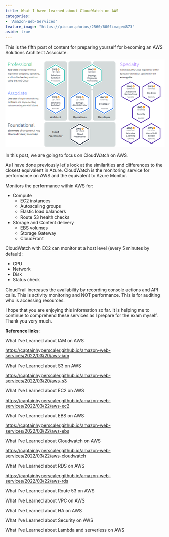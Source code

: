 ```yaml
---
title: What I have learned about CloudWatch on AWS
categories:
- 'Amazon-Web-Services'
feature_image: "https://picsum.photos/2560/600?image=873"
aside: true
---
```


This is the fifth post of content for preparing yourself for becoming an AWS Solutions Architect Associate.

![](images/../../images/Wordpress-Images/awscerts.png)

In this post, we are going to focus on CloudWatch on AWS.

As I have done previously let's look at the similarities and differences to the closest equivalent in Azure. CloudWatch is the monitoring service for performance on AWS and the equivalent to Azure Monitor.

Monitors the performance within AWS for:

- Compute
    - EC2 instances
    - Autoscaling groups
    - Elastic load balancers
    - Route 53 health checks
- Storage and Content delivery
    - EBS volumes
    - Storage Gateway
    - CloudFront

CloudWatch with EC2 can monitor at a host level (every 5 minutes by default):
- CPU
- Network
- Disk
- Status check

CloudTrail increases the availability by recording console actions and API calls.  This is activity monitoring and NOT performance. This is for auditing who is accessing resources.


I hope that you are enjoying this information so far.  It is helping me to continue to comprehend these services as I prepare for the exam myself.  Thank you very much.

**Reference links**:

What I've Learned about IAM on AWS

<https://captainhyperscaler.github.io/amazon-web-services/2022/03/20/aws-iam> 

What I've Learned about S3 on AWS

<https://captainhyperscaler.github.io/amazon-web-services/2022/03/20/aws-s3> 

What I've Learned about EC2 on AWS

<https://captainhyperscaler.github.io/amazon-web-services/2022/03/22/aws-ec2> 

What I've Learned about EBS on AWS

<https://captainhyperscaler.github.io/amazon-web-services/2022/03/22/aws-ebs> 

What I've Learned about Cloudwatch on AWS

<https://captainhyperscaler.github.io/amazon-web-services/2022/03/22/aws-cloudwatch>

What I've Learned about RDS on AWS

<https://captainhyperscaler.github.io/amazon-web-services/2022/03/22/aws-rds>

What I've Learned about Route 53 on AWS

What I've Learned about VPC on AWS

What I've Learned about HA on AWS

What I've Learned about Security on AWS

What I've Learned about Lambda and serverless on AWS


